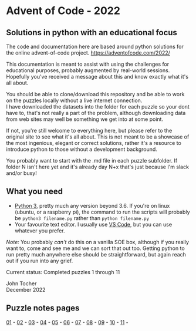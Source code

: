# Advent of Code - 2022 

## Solutions in python with an educational focus

The code and documentation here are based around python solutions for the online advent-of-code project.
https://adventofcode.com/2022/

This documentation is meant to assist with using the challenges for educational purposes, probably augmented by real-world sessions.
Hopefully you've received a message about this and know exactly what it's all about.

You should be able to clone/download this repository and be able to work on the puzzles locally without a live internet connection.  
I have downloaded the datasets into the folder for each puzzle so your dont have to, that's not really a part of the problem, although downloading data from web sites may well be something we get into at some point.

If not, you're still welcome to everything here, but please refer to the original site to see what it's all about.
This is not meant to be a showcase of the most ingenious, elegant or correct solutions, rather it's a resource to introduce python to those without a development background.

You probably want to start with the .md file in each puzzle subfolder.  If folder N isn't here yet and it's already day N+x that's just because I'm slack and/or busy!

## What you need

- [Python 3](https://www.python.org/downloads/), pretty much any version beyond 3.6.  If you're on linux (ubuntu, or a raspberry pi), the command to run the scripts will probably be ```python3 filename.py``` rather than ```python filename.py```  
- Your favourite text editor.  I usually use [VS Code](https://code.visualstudio.com/download), but you can use whatever you prefer. 

*Note:* You probably *can't* do this on a vanilla SOE box, although if you really want to, come and see me and we can sort that out too.  Getting python to run pretty much anywhere else should be straightforward, but again reach out if you run into any grief.

Current status: Completed puzzles 1 through 11

John Tocher  
December 2022

## Puzzle notes pages

[01](Puzzle_01/puzzle_01_notes.md) - [02](Puzzle_02/puzzle_02_notes.md) - [03](Puzzle_03/puzzle_03_notes.md) - [04](Puzzle_04/puzzle_04_notes.md) - [05](Puzzle_05/puzzle_05_notes.md) - [06](Puzzle_06/puzzle_06_notes.md) - [07](Puzzle_07/puzzle_07_notes.md) - [08](Puzzle_08/puzzle_08_notes.md) - [09](Puzzle_09/puzzle_09_notes.md) - [10](Puzzle_10/puzzle_10_notes.md) - [11](Puzzle_11/puzzle_11_notes.md) -
